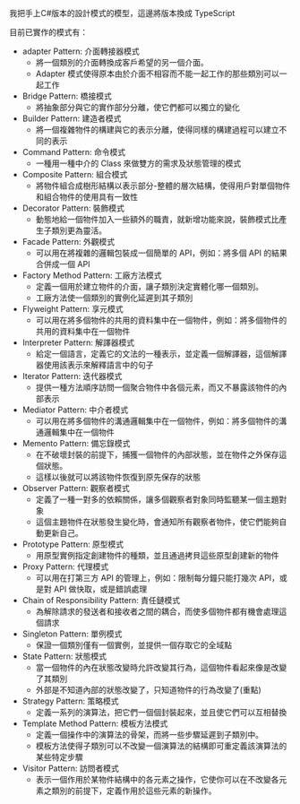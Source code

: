 我把手上C#版本的設計模式的模型，這邊將版本換成 TypeScript

目前已實作的模式有：

-   adapter Pattern: 介面轉接器模式
    -   將一個類別的介面轉換成客戶希望的另一個介面。
    -   Adapter 模式使得原本由於介面不相容而不能一起工作的那些類別可以一起工作
-   Bridge Pattern: 橋接模式
    -   將抽象部分與它的實作部分分離，使它們都可以獨立的變化
-   Builder Pattern: 建造者模式
    -   將一個複雜物件的構建與它的表示分離，使得同樣的構建過程可以建立不同的表示
-   Command Pattern: 命令模式
    -   一種用一種中介的 Class 來做雙方的需求及狀態管理的模式
-   Composite Pattern: 組合模式
    -   將物件組合成樹形結構以表示部分-整體的層次結構，使得用戶對單個物件和組合物件的使用具有一致性
-   Decorator Pattern: 裝飾模式
    -   動態地給一個物件加入一些額外的職責，就新增功能來說，裝飾模式比產生子類別更為靈活。
-   Facade Pattern: 外觀模式
    -   可以用在將複雜的邏輯包裝成一個簡單的 API，例如：將多個 API 的結果合併成一個 API
-   Factory Method Pattern: 工廠方法模式
    -   定義一個用於建立物件的介面，讓子類別決定實體化哪一個類別。
    -   工廠方法使一個類別的實例化延遲到其子類別
-   Flyweight Pattern: 享元模式
    -   可以用在將多個物件的共用的資料集中在一個物件，例如：將多個物件的共用的資料集中在一個物件
-   Interpreter Pattern: 解譯器模式
    -   給定一個語言，定義它的文法的一種表示，並定義一個解譯器，這個解譯器使用該表示來解釋語言中的句子
-   Iterator Pattern: 迭代器模式
    -   提供一種方法順序訪問一個聚合物件中各個元素，而又不暴露該物件的內部表示
-   Mediator Pattern: 中介者模式
    -   可以用在將多個物件的溝通邏輯集中在一個物件，例如：將多個物件的溝通邏輯集中在一個物件
-   Memento Pattern: 備忘錄模式
    -   在不破壞封裝的前提下，捕獲一個物件的內部狀態，並在物件之外保存這個狀態。
    -   這樣以後就可以將該物件恢復到原先保存的狀態
-   Observer Pattern: 觀察者模式
    -   定義了一種一對多的依賴關係，讓多個觀察者對象同時監聽某一個主題對象
    -   這個主題物件在狀態發生變化時，會通知所有觀察者物件，使它們能夠自動更新自己。
-   Prototype Pattern: 原型模式
    -   用原型實例指定創建物件的種類，並且通過拷貝這些原型創建新的物件
-   Proxy Pattern: 代理模式
    -   可以用在打第三方 API 的管理上，例如：限制每分鐘只能打幾次 API，或是對 API 做快取，或是錯誤處理
-   Chain of Responsibility Pattern: 責任鏈模式
    -   為解除請求的發送者和接收者之間的耦合，而使多個物件都有機會處理這個請求
-   Singleton Pattern: 單例模式
    -   保證一個類別僅有一個實例，並提供一個存取它的全域點
-   State Pattern: 狀態模式
    -   當一個物件的內在狀態改變時允許改變其行為，這個物件看起來像是改變了其類別
    -   外部是不知道內部的狀態改變了，只知道物件的行為改變了(重點)
-   Strategy Pattern: 策略模式
    -   定義一系列的演算法，把它們一個個封裝起來，並且使它們可以互相替換
-   Template Method Pattern: 模板方法模式
    -   定義一個操作中的演算法的骨架，而將一些步驟延遲到子類別中。
    -   模板方法使得子類別可以不改變一個演算法的結構即可重定義該演算法的某些特定步驟
-   Visitor Pattern: 訪問者模式
    -   表示一個作用於某物件結構中的各元素之操作，它使你可以在不改變各元素之類別的前提下，定義作用於這些元素的新操作。

